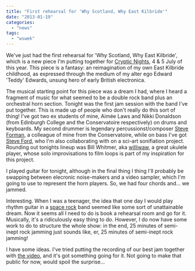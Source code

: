 ```yaml
---
title: "First rehearsal for 'Why Scotland, Why East Kilbride'"
date: "2013-01-19"
categories: 
  - "news"
tags: 
  - "wswek"
---
```


We've just had the first rehearsal for 'Why Scotland, Why East Kilbride', which is a new piece I'm putting together for [Cryptic Nights](http://crypticnights.org.uk/), 4 & 5 July of this year. This piece is a fantasy: an reimagination of my own East Kilbride childhood, as expressed through the medium of my alter ego Edward 'Teddy' Edwards, unsung hero of early British electronica.

The musical starting point for this piece was a dream I had, where I heard a fragment of music for what seemed to be a double rock band plus an orchestral horn section. Tonight was the first jam session with the band I've put together. This is made up of people who don't really do this sort of thing! I've got two ex students of mine, Aimée Laws and Nikki Donaldson (from Edinburgh College and the Conservatoire respectively) on drums and keyboards. My second drummer is legendary percussionst/composer [Steve Forman](http://tambourine.net/Pages/steve.html), a colleague of mine from the Conservatoire, while on bass I've got [Steve Ford](http://spider.science.strath.ac.uk/sipbs/staff/Steven_Ford.htm), who I'm also collaborating with on a sci-art sonifiation project. Rounding out tonights lineup was Bill Whitmer, aka [williwaw](http://donkeyscratch.blogspot.co.uk/), a great ukulele player, whose solo improvisations to film loops is part of my inspiration for this project.

I played guitar for tonight, although in the final thing I thing I'll probably be swapping between elecronic noise-makers and a video sampler, which I'm going to use to represent the horn players. So, we had four chords and… we jammed.

Interesting. When I was a teenager, the idea that one day I would play rhythm guitar in a [space rock](http://en.wikipedia.org/wiki/Hawkwind) band seemed like some sort of unattainable dream. Now it seems all I need to do is book a rehearsal room and go for it. Musically, it's a ridiculously easy thing to do. However, I do now have some work to do to structure the whole show: in the end, 25 minutes of semi-inept rock jamming just sounds like, er, 25 minutes of semi-inept rock jamming!

I have some ideas. I've tried putting the recording of our best jam together with [the video](http://ssa.nls.uk/film.cfm?fid=0955), and it's got something going for it. Not going to make that public for now, would spoil the surprise…
